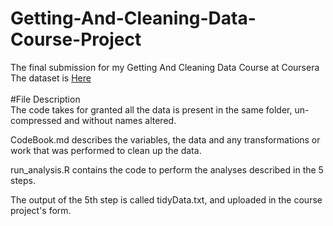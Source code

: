 # Getting-And-Cleaning-Data-Course-Project
The final submission for my Getting And Cleaning Data Course at Coursera<br>
The dataset is <a href="https://d396qusza40orc.cloudfront.net/getdata%2Fprojectfiles%2FUCI%20HAR%20Dataset.zip">Here</a><br>
<br>
#File Description<br>
The code takes for granted all the data is present in the same folder, un-compressed and without names altered.<br>

CodeBook.md describes the variables, the data and any transformations or work that was performed to clean up the data.<br>

run_analysis.R contains the code to perform the analyses described in the 5 steps.<br>

The output of the 5th step is called tidyData.txt, and uploaded in the course project's form.<br>
